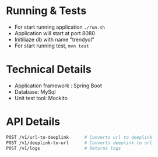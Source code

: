 
# Running & Tests

- For start running application `./run.sh`
- Application will start at port 8080
- Initiliaze db with name "trendyol"
- For start running test, `mvn test`

# Technical Details
- Application framework : Spring Boot
- Database: MySql
- Unit test tool: Mockito

# API Details
```sh 
POST /v1/url-to-deeplink      # Converts url to deeplink
POST /v1/deeplink-to-url      # Converts deeplink to url
POST /v1/logs                 # Returns logs

```



